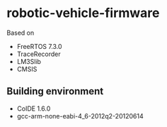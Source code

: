 robotic-vehicle-firmware
========================


Based on 
- FreeRTOS 7.3.0
- TraceRecorder
- LM3Slib
- CMSIS 


Building environment
--------------------

- CoIDE 1.6.0
- gcc-arm-none-eabi-4_6-2012q2-20120614


